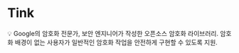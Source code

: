 # Tink

<aside>
💡 Google의 암호화 전문가, 보안 엔지니어가 작성한 오픈소스 암호화 라이브러리.
암호화 배경이 없는 사용자가 일반적인 암호화 작업을 안전하게 구현할 수 있도록 지원.

</aside>